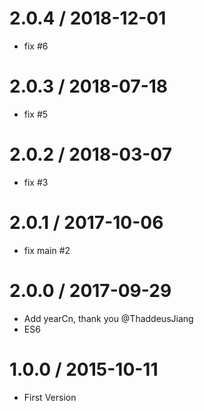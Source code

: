 # 2.0.4 / 2018-12-01

* fix #6
# 2.0.3 / 2018-07-18

* fix #5

# 2.0.2 / 2018-03-07

* fix #3

# 2.0.1 / 2017-10-06

* fix main #2

# 2.0.0 / 2017-09-29

* Add yearCn, thank you @ThaddeusJiang
* ES6

# 1.0.0 / 2015-10-11

* First Version
